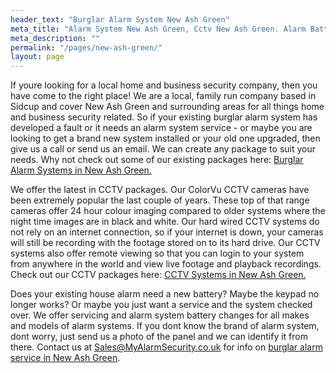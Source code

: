 ```yaml
---
header_text: "Burglar Alarm System New Ash Green"
meta_title: "Alarm System New Ash Green, Cctv New Ash Green. Alarm Battery"
meta_description: ""
permalink: "/pages/new-ash-green/"
layout: page
---
```


If youre looking for a local home and business security company, then you have come to the right place! We are a local, family run company based in Sidcup and cover New Ash Green and surrounding areas for all things home and business security related. So if your existing burglar alarm system has developed a fault or it needs an alarm system service - or maybe you are looking to get a brand new system installed or your old one upgraded, then give us a call or send us an email. We can create any package to suit your needs. Why not check out some of our existing packages here: [Burglar Alarm Systems in New Ash Green.](/categories/burglar-alarms/)

We offer the latest in CCTV packages. Our ColorVu CCTV cameras have been extremely popular the last couple of years. These top of that range cameras offer 24 hour colour imaging compared to older systems where the night time images are in black and white. Our hard wired CCTV systems do not rely on an internet connection, so if your internet is down, your cameras will still be recording with the footage stored on to its hard drive. Our CCTV systems also offer remote viewing so that you can login to your system from anywhere in the world and view live footage and playback recordings. Check out our CCTV packages here: [CCTV Systems in New Ash Green.](/categories/cctv/)

Does your existing house alarm need a new battery? Maybe the keypad no longer works? Or maybe you just want a service and the system checked over. We offer servicing and alarm system battery changes for all makes and models of alarm systems. If you dont know the brand of alarm system, dont worry, just send us a photo of the panel and we can identify it from there. Contact us at <Sales@MyAlarmSecurity.co.uk> for info on [burglar alarm service in New Ash Green](/categories/servicing-and-repairs/).